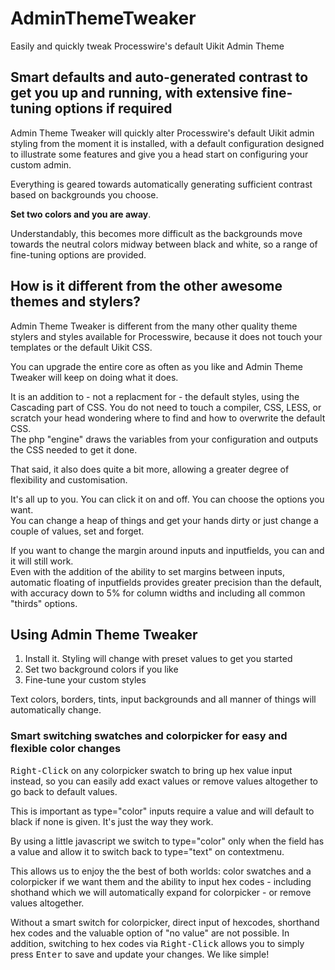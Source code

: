 # AdminThemeTweaker
Easily and quickly tweak Processwire's default Uikit Admin Theme

## Smart defaults and auto-generated contrast to get you up and running, with extensive fine-tuning options if required
Admin Theme Tweaker will quickly alter Processwire's default Uikit admin styling from the moment it is installed, 
with a default configuration designed to illustrate some features and give you a head start on configuring your custom admin.

Everything is geared towards automatically generating sufficient contrast based on backgrounds you choose.

**Set two colors and you are away**.

Understandably, this becomes more difficult as the backgrounds move towards the neutral colors midway between black and white, 
so a range of fine-tuning options are provided.

## How is it different from the other awesome themes and stylers?
Admin Theme Tweaker is different from the many other quality theme stylers and styles available for Processwire,
because it does not touch your templates or the default Uikit CSS.

You can upgrade the entire core as often as you like and Admin Theme Tweaker will keep on doing what it does.

It is an addition to -  not a replacment for -  the default styles, using the Cascading part of CSS. You do not need to touch a compiler, CSS, LESS, or scratch your head wondering where to find and how to overwrite the default CSS.\
The php "engine" draws the variables from your configuration and outputs the CSS needed to get it done.

That said, it also does quite a bit more, allowing a greater degree of flexibility and customisation.

It\'s all up to you. You can click it on and off. You can choose the options you want.\
You can change a heap of things and get your hands dirty or just change a couple of values, set and forget.

If you want to change the margin around inputs and inputfields, you can and it will still work.\
Even with the addition of the ability to set margins between inputs, automatic floating of inputfields provides greater precision than the default, with accuracy down to 5% for column widths and including all common "thirds" options.

## Using Admin Theme Tweaker

1. Install it. Styling will change with preset values to get you started
2. Set two background colors if you like
3. Fine-tune your custom styles

Text colors, borders, tints, input backgrounds and all manner of things will automatically change.
		
### Smart switching swatches and colorpicker for easy and flexible color changes
<kbd>Right-Click</kbd> on any colorpicker swatch to bring up hex value input instead, so you can easily add exact values or remove values altogether to go back to default values.

This is important as type="color" inputs require a value and will default to black if none is given. It\'s just the way they work.

By using a little javascript we switch to type="color" only when the field has a value and allow it to switch back to type="text" on contextmenu.

This allows us to enjoy the the best of both worlds: color swatches and a colorpicker if we want them and the ability to input hex codes - including shothand which we will automatically expand for colorpicker - or remove values altogether.

Without a smart switch for colorpicker, direct input of hexcodes, shorthand hex codes and the valuable option of "no value" are not possible. In addition, switching to hex codes via <kbd>Right-Click</kbd> allows you to simply press <kbd>Enter</kbd> to save and update your changes. We like simple!

